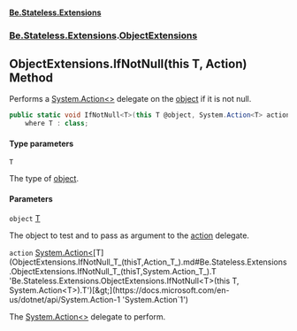 #### [Be.Stateless.Extensions](README.md 'README')
### [Be.Stateless.Extensions](Be.Stateless.Extensions.md 'Be.Stateless.Extensions').[ObjectExtensions](ObjectExtensions.md 'Be.Stateless.Extensions.ObjectExtensions')

## ObjectExtensions.IfNotNull<T>(this T, Action<T>) Method

Performs a [System.Action&lt;&gt;](https://docs.microsoft.com/en-us/dotnet/api/System.Action-1 'System.Action`1') delegate on the [object](ObjectExtensions.IfNotNull_T_(thisT,Action_T_).md#Be.Stateless.Extensions.ObjectExtensions.IfNotNull_T_(thisT,System.Action_T_).object 'Be.Stateless.Extensions.ObjectExtensions.IfNotNull<T>(this T, System.Action<T>).object') if it is not null.

```csharp
public static void IfNotNull<T>(this T @object, System.Action<T> action)
    where T : class;
```
#### Type parameters

<a name='Be.Stateless.Extensions.ObjectExtensions.IfNotNull_T_(thisT,System.Action_T_).T'></a>

`T`

The type of [object](ObjectExtensions.IfNotNull_T_(thisT,Action_T_).md#Be.Stateless.Extensions.ObjectExtensions.IfNotNull_T_(thisT,System.Action_T_).object 'Be.Stateless.Extensions.ObjectExtensions.IfNotNull<T>(this T, System.Action<T>).object').
#### Parameters

<a name='Be.Stateless.Extensions.ObjectExtensions.IfNotNull_T_(thisT,System.Action_T_).object'></a>

`object` [T](ObjectExtensions.IfNotNull_T_(thisT,Action_T_).md#Be.Stateless.Extensions.ObjectExtensions.IfNotNull_T_(thisT,System.Action_T_).T 'Be.Stateless.Extensions.ObjectExtensions.IfNotNull<T>(this T, System.Action<T>).T')

The object to test and to pass as argument to the [action](ObjectExtensions.IfNotNull_T_(thisT,Action_T_).md#Be.Stateless.Extensions.ObjectExtensions.IfNotNull_T_(thisT,System.Action_T_).action 'Be.Stateless.Extensions.ObjectExtensions.IfNotNull<T>(this T, System.Action<T>).action') delegate.

<a name='Be.Stateless.Extensions.ObjectExtensions.IfNotNull_T_(thisT,System.Action_T_).action'></a>

`action` [System.Action&lt;](https://docs.microsoft.com/en-us/dotnet/api/System.Action-1 'System.Action`1')[T](ObjectExtensions.IfNotNull_T_(thisT,Action_T_).md#Be.Stateless.Extensions.ObjectExtensions.IfNotNull_T_(thisT,System.Action_T_).T 'Be.Stateless.Extensions.ObjectExtensions.IfNotNull<T>(this T, System.Action<T>).T')[&gt;](https://docs.microsoft.com/en-us/dotnet/api/System.Action-1 'System.Action`1')

The [System.Action&lt;&gt;](https://docs.microsoft.com/en-us/dotnet/api/System.Action-1 'System.Action`1') delegate to perform.